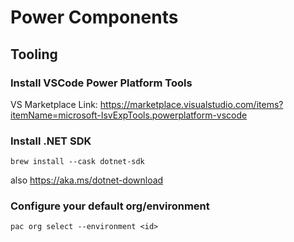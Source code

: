 # Power Components

## Tooling

### Install VSCode Power Platform Tools

VS Marketplace Link: https://marketplace.visualstudio.com/items?itemName=microsoft-IsvExpTools.powerplatform-vscode

### Install .NET SDK

    brew install --cask dotnet-sdk

also https://aka.ms/dotnet-download

### Configure your default org/environment

    pac org select --environment <id>
